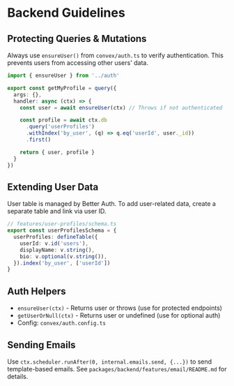# Backend Guidelines

## Protecting Queries & Mutations

Always use `ensureUser()` from `convex/auth.ts` to verify authentication. This prevents users from accessing other users' data.

```typescript
import { ensureUser } from '../auth'

export const getMyProfile = query({
  args: {},
  handler: async (ctx) => {
    const user = await ensureUser(ctx) // Throws if not authenticated

    const profile = await ctx.db
      .query('userProfiles')
      .withIndex('by_user', (q) => q.eq('userId', user._id))
      .first()

    return { user, profile }
  }
})
```

## Extending User Data

User table is managed by Better Auth. To add user-related data, create a separate table and link via user ID.

```typescript
// features/user-profiles/schema.ts
export const userProfilesSchema = {
  userProfiles: defineTable({
    userId: v.id('users'),
    displayName: v.string(),
    bio: v.optional(v.string()),
  }).index('by_user', ['userId'])
}
```

## Auth Helpers

- `ensureUser(ctx)` - Returns user or throws (use for protected endpoints)
- `getUserOrNull(ctx)` - Returns user or undefined (use for optional auth)
- Config: `convex/auth.config.ts`

## Sending Emails

Use `ctx.scheduler.runAfter(0, internal.emails.send, {...})` to send template-based emails. See `packages/backend/features/email/README.md` for details.
